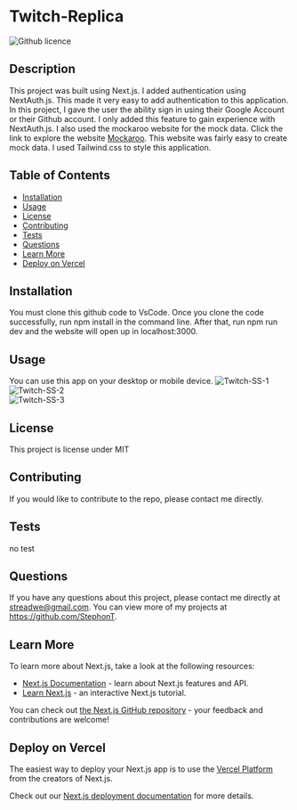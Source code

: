 
# Twitch-Replica
  ![Github licence](http://img.shields.io/badge/license-MIT-blue.svg)

  ## Description
  This project was built using Next.js. I added authentication using NextAuth.js. This made it very easy to add authentication to this application. In this project, I gave the user the ability sign in using their Google Account or their Github account. I only added this feature to gain experience with NextAuth.js. I also used the mockaroo website for the mock data. Click the link to explore the website <a href="https://www.mockaroo.com/" target="_blank">Mockaroo</a>. This website was fairly easy to create mock data. I used Tailwind.css to style this application. 
  

  ## Table of Contents
  * [Installation](#installation)
  * [Usage](#usage)
  * [License](#license)
  * [Contributing](#contributing)
  * [Tests](#tests)
  * [Questions](#questions)
  * [Learn More](#learn-more)
  * [Deploy on Vercel](#deploy-on-vercel)

  ## Installation
  You must clone this github code to VsCode. Once you clone the code successfully, run npm install in the command line. After that, run npm run dev and the website will open up in localhost:3000.

  ## Usage
  You can use this app on your desktop or mobile device.
![Twitch-SS-1](https://user-images.githubusercontent.com/104699408/205416255-0c398a76-bbad-445e-9318-c789fe70f2a7.jpg)
<br />
![Twitch-SS-2](https://user-images.githubusercontent.com/104699408/205416263-547f6430-c996-4b51-bd30-bab7dc71090d.jpg)
<br />
![Twitch-SS-3](https://user-images.githubusercontent.com/104699408/205416271-1b1974d3-6d01-450e-a612-23424cc88195.jpg)


  ## License
  This project is license under MIT

  ## Contributing
  If you would like to contribute to the repo, please contact me directly.
  
  ## Tests
  no test

  ## Questions
  If you have any questions about this project, please contact me directly at streadwe@gmail.com. You can view more of my projects at https://github.com/StephonT.


## Learn More

To learn more about Next.js, take a look at the following resources:

- [Next.js Documentation](https://nextjs.org/docs) - learn about Next.js features and API.
- [Learn Next.js](https://nextjs.org/learn) - an interactive Next.js tutorial.

You can check out [the Next.js GitHub repository](https://github.com/vercel/next.js/) - your feedback and contributions are welcome!

## Deploy on Vercel

The easiest way to deploy your Next.js app is to use the [Vercel Platform](https://vercel.com/new?utm_medium=default-template&filter=next.js&utm_source=create-next-app&utm_campaign=create-next-app-readme) from the creators of Next.js.

Check out our [Next.js deployment documentation](https://nextjs.org/docs/deployment) for more details.

